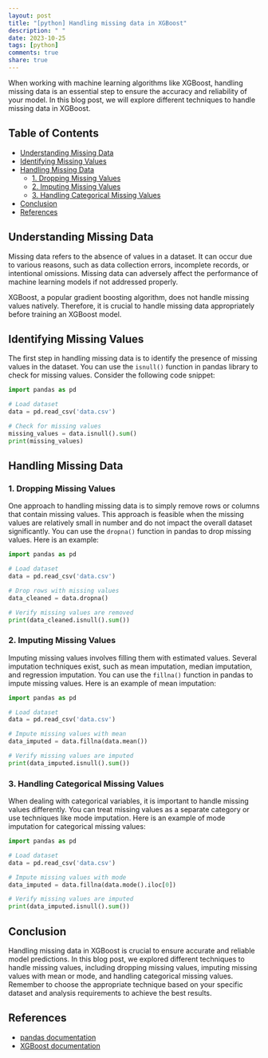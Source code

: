```yaml
---
layout: post
title: "[python] Handling missing data in XGBoost"
description: " "
date: 2023-10-25
tags: [python]
comments: true
share: true
---
```


When working with machine learning algorithms like XGBoost, handling missing data is an essential step to ensure the accuracy and reliability of your model. In this blog post, we will explore different techniques to handle missing data in XGBoost.

## Table of Contents
- [Understanding Missing Data](#understanding-missing-data)
- [Identifying Missing Values](#identifying-missing-values)
- [Handling Missing Data](#handling-missing-data)
  - [1. Dropping Missing Values](#1-dropping-missing-values)
  - [2. Imputing Missing Values](#2-imputing-missing-values)
  - [3. Handling Categorical Missing Values](#3-handling-categorical-missing-values)
- [Conclusion](#conclusion)
- [References](#references)


## Understanding Missing Data

Missing data refers to the absence of values in a dataset. It can occur due to various reasons, such as data collection errors, incomplete records, or intentional omissions. Missing data can adversely affect the performance of machine learning models if not addressed properly.

XGBoost, a popular gradient boosting algorithm, does not handle missing values natively. Therefore, it is crucial to handle missing data appropriately before training an XGBoost model.


## Identifying Missing Values

The first step in handling missing data is to identify the presence of missing values in the dataset. You can use the `isnull()` function in pandas library to check for missing values. Consider the following code snippet:

```python
import pandas as pd

# Load dataset
data = pd.read_csv('data.csv')

# Check for missing values
missing_values = data.isnull().sum()
print(missing_values)
```

## Handling Missing Data

### 1. Dropping Missing Values

One approach to handling missing data is to simply remove rows or columns that contain missing values. This approach is feasible when the missing values are relatively small in number and do not impact the overall dataset significantly. You can use the `dropna()` function in pandas to drop missing values. Here is an example:

```python
import pandas as pd

# Load dataset
data = pd.read_csv('data.csv')

# Drop rows with missing values
data_cleaned = data.dropna()

# Verify missing values are removed
print(data_cleaned.isnull().sum())
```

### 2. Imputing Missing Values

Imputing missing values involves filling them with estimated values. Several imputation techniques exist, such as mean imputation, median imputation, and regression imputation. You can use the `fillna()` function in pandas to impute missing values. Here is an example of mean imputation:

```python
import pandas as pd

# Load dataset
data = pd.read_csv('data.csv')

# Impute missing values with mean
data_imputed = data.fillna(data.mean())

# Verify missing values are imputed
print(data_imputed.isnull().sum())
```

### 3. Handling Categorical Missing Values

When dealing with categorical variables, it is important to handle missing values differently. You can treat missing values as a separate category or use techniques like mode imputation. Here is an example of mode imputation for categorical missing values:

```python
import pandas as pd

# Load dataset
data = pd.read_csv('data.csv')

# Impute missing values with mode
data_imputed = data.fillna(data.mode().iloc[0])

# Verify missing values are imputed
print(data_imputed.isnull().sum())
```

## Conclusion

Handling missing data in XGBoost is crucial to ensure accurate and reliable model predictions. In this blog post, we explored different techniques to handle missing values, including dropping missing values, imputing missing values with mean or mode, and handling categorical missing values. Remember to choose the appropriate technique based on your specific dataset and analysis requirements to achieve the best results.

## References
- [pandas documentation](https://pandas.pydata.org/docs/)
- [XGBoost documentation](https://xgboost.readthedocs.io/en/latest/)